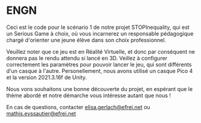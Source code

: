 # ENGN

Ceci est le code pour le scénario 1 de notre projet STOPInequality, qui est un Serious Game à choix, 
où vous incarnerez un responsable pédagogique chargé d'orienter une jeune élève dans son choix professionnel.

Veuillez noter que ce jeu est en Réalité Virtuelle, et donc par conséquent ne donnera pas le rendu attendu si lancé en 3D.
Veillez à configurer correctement les paramètres pour pouvoir lancer le jeu, qui sont différents d'un casque à l'autre.
Personellement, nous avons utilisé un casque Pico 4 et la version 2021.3.16f de Unity. 

Nous vons souhaitons une bonne découverte du projet, en espérant que le thème abordé et notre démarche vous intéresse autant que nous !

En cas de questions, contacter elisa.gerlach@efrei.net ou mathis.eyssautier@efrei.net
